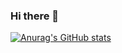 ### Hi there 👋
[![Anurag's GitHub stats](https://github-readme-stats.vercel.app/api?username=Rel-ativity)](https://github.com/anuraghazra/github-readme-stats&theme=Dark&show_icons=true)
